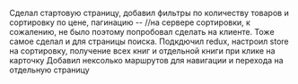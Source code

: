 Сделал стартовую страницу, добавил фильтры по количеству товаров и сортировку по цене, пагинацию -- //на сервере сортировки, к сожалению, не было поэтому попробовал сделать на клиенте.
Тоже самое сделал и для страницы поиска.
Подкдючил redux, настроил store на сортировку, получение всех книг и отдельной книги при клике на карточку
Добавил нексолько маршрутов для навигации и перехода на отдельную страницу
